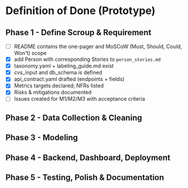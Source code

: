 # Definition of Done (Prototype)

## Phase 1 - Define Scroup & Requirement
 - [ ] README contains the one-pager and MoSCoW (Must, Should, Could, Won't) scope
 - [x] add Person with corresponding Stories to ``person_stories.md``
 - [x] taxonomy.yaml + labeling_guide.md exist
 - [x] cvs_input and db_schema is defined
 - [x] api_contract.yaml drafted (endpoints + fields)
 - [x] Metrics targets declared; NFRs listed
 - [x] Risks & mitigations documented
 - [ ] Issues created for M1/M2/M3 with acceptance criteria

## Phase 2 - Data Collection & Cleaning 

## Phase 3 - Modeling

## Phase 4 - Backend, Dashboard, Deployment

## Phase 5 - Testing, Polish & Documentation



